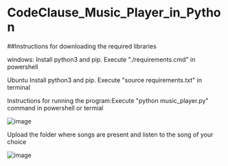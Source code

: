 # CodeClause_Music_Player_in_Python

##Instructions for downloading the required libraries

windows:
Install python3 and pip.
Execute "./requirements.cmd" in powershell

Ubuntu
Install python3 and pip.
Execute "source requirements.txt" in terminal

Instructions for running the program:Execute "python music_player.py" command in powershell or termial

![image](https://user-images.githubusercontent.com/126230521/235341486-0ebdf1b8-67e0-44aa-adb6-d9b4f62c0bdb.png)

Upload the folder where songs are present and listen to the song of your choice

![image](https://user-images.githubusercontent.com/126230521/235341605-43831f4d-a2bf-43e2-b03b-6561b818fc86.png)


